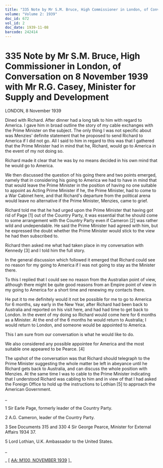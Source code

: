 ```yaml
---
title: "335 Note by Mr S.M. Bruce, High Commissioner in London, of Conversation on 8 November 1939 with Mr R.G. Casey, Minister for Supply and Development"
volume: "Volume 2: 1939"
doc_id: 672
vol_id: 2
doc_date: 1939-11-08
barcode: 242414
---
```


# 335 Note by Mr S.M. Bruce, High Commissioner in London, of Conversation on 8 November 1939 with Mr R.G. Casey, Minister for Supply and Development

LONDON, 8 November 1939

Dined with Richard. After dinner had a long talk to him with regard to America. I gave him in broad outline the story of my cable exchanges with the Prime Minister on the subject. The only thing I was not specific about was Menzies' definite statement that he proposed to send Richard to America if I did not go. All I said to him in regard to this was that I gathered that the Prime Minister had in mind that he, Richard, would go to America in the event of my not doing so.

Richard made it clear that he was by no means decided in his own mind that he would go to America.

We then discussed the question of his going there and two points emerged, namely that in considering his going to America we had to have in mind that that would leave the Prime Minister in the position of having no one suitable to appoint as Acting Prime Minister if he, the Prime Minister, had to come to a War Cabinet here, and that Richard's departure from the political arena would leave no alternative if the Prime Minister, Menzies, came to grief.

Richard told me that he had urged upon the Prime Minister that having got rid of Page [1] out of the Country Party, it was essential that he should come to some arrangement with the Country Party even if Cameron [2] was rather wild and undependable. He said the Prime Minister had agreed with him, but he expressed the doubt whether the Prime Minister would stick to the view he had then subscribed to.

Richard then asked me what had taken place in my conversation with Kennedy [3] and I told him the full story.

In the general discussion which followed it emerged that Richard could see no reason for my going to America if I was not going to stay as the Minister there.

To this I replied that I could see no reason from the Australian point of view, although there might be quite good reasons from an Empire point of view in my going to America for a short time and renewing my contacts there.

He put it to me definitely would it not be possible for me to go to America for 6 months, say early in the New Year, after Richard had been back to Australia and reported on his visit here, and had had time to get back to London. In the event of my doing so Richard would come here for 6 months as a Minister. At the end of the 6 months he would return to Australia; I would return to London, and someone would be appointed to America.

This I am sure from our conversation is what he would like to do.

We also considered any possible appointee for America and the most suitable one appeared to be Pearce. [4]

The upshot of the conversation was that Richard should telegraph to the Prime Minister suggesting the whole matter be left in abeyance until he Richard gets back to Australia, and can discuss the whole position with Menzies. At the same time I was to cable to the Prime Minister indicating that I understood Richard was cabling to him and in view of that I had asked the Foreign Office to hold up the instructions to Lothian [5] to approach the American Government.

_

1 Sir Earle Page, formerly leader of the Country Party.

2 A.G. Cameron, leader of the Country Party.

3 See Documents 315 and 330 4 Sir George Pearce, Minister for External Affairs 1934 37.

5 Lord Lothian, U.K. Ambassador to the United States.

_

_ [ [AA: M100, NOVEMBER 1939](http://www.naa.gov.au/cgi-bin/Search?O=I&Number=242414) ]_
